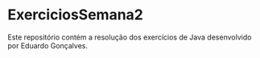 # ExerciciosSemana2

Este repositório contém a resolução dos exercícios de Java desenvolvido por Eduardo Gonçalves.
